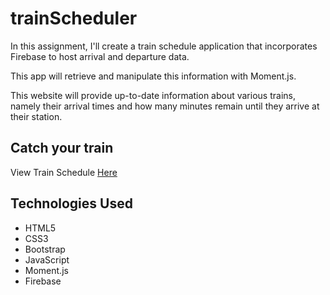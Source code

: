 # trainScheduler

In this assignment, I'll create a train schedule application that incorporates Firebase to host arrival and departure data. 

This app will retrieve and manipulate this information with Moment.js. 

This website will provide up-to-date information about various trains, namely their arrival times and how many minutes remain until they arrive at their station.

## Catch your train

View Train Schedule [Here](https://kimjaydot.github.io/trainScheduler)

## Technologies Used

* HTML5
* CSS3
* Bootstrap
* JavaScript
* Moment.js
* Firebase

